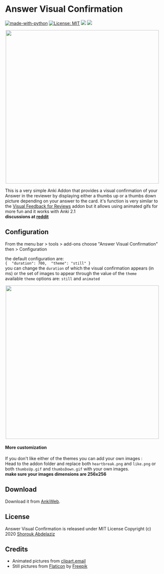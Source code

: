 # Answer Visual Confirmation
[![made-with-python](https://img.shields.io/badge/Made%20with-Python-1f425f.svg)](https://www.python.org/) [![License: MIT](https://img.shields.io/badge/License-MIT-yellow.svg)](https://opensource.org/licenses/MIT)
<a title="Rate on AnkiWeb" href="https://ankiweb.net/shared/info/1208806023"><img src="https://glutanimate.com/logos/ankiweb-rate.svg"></a> <a title="Buy me a coffee :)" href="https://ko-fi.com/B0B51L5RI"><img src="https://img.shields.io/badge/ko--fi-contribute-%23579ebd.svg"></a>

<p   align="center" >
<img style="width:500px" src="https://github.com/my-Anki/answer-visual-confirmation/blob/master/screenshots/2.gif?raw=true"  >  
</p>

This is a very simple Anki Addon that provides a visual confirmation of your Answer in the reviewer by displaying either a thumbs up or a thumbs down picture depending on your answer to the card. it's function is very similar to the [Visual Feedback for Reviews](https://ankiweb.net/shared/info/1749604199) addon but it allows using animated gifs for more fun and it works with Anki 2.1 <br>
<b>
discussions at [reddit](https://www.reddit.com/r/Anki/comments/g64qe0/addon_release_visual_confirmation_for_anki_21/)
</b>
## Configuration
From the menu bar > tools > add-ons
choose "Answer Visual Confirmation" then > Configuration

the default configuration are: <br>
`
{  "duration": 700,  "theme": "still" }
`
<br>
you can change the `duration` of which the visual confirmation appears (in ms) or the set of images to appear through the value of the `theme`<br>
available `theme` options are: `still` and `animated`
<p   align="center" >
<img style="width:500px" src="https://github.com/my-Anki/answer-visual-confirmation/blob/master/screenshots/3.gif?raw=true"  >  
</p>




#### More customization
If you don't like either of the themes you can add your own images :<br>
Head to the addon folder and replace both `heartbreak.png` and `like.png`
or both `thumbsUp.gif` and `thumbsDown.gif`
with your own images.<br>
<b>make sure your images dimensions are 256x256 </b>

## Download
Download it from [AnkiWeb](https://ankiweb.net/shared/info/1208806023).

## License
Answer Visual Confirmation is released under MIT License Copyright (c) 2020 [Shorouk Abdelaziz](https://shorouk.xyz)

## Credits
* Animated pictures from [clipart.email](https://www.clipart.email/)
* Still pictures from [Flaticon](https://www.flaticon.com/) by [Freepik](https://www.flaticon.com/authors/freepik)
